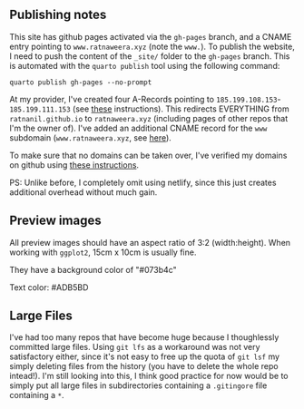 

## Publishing notes

This site has github pages activated via the `gh-pages` branch, and a CNAME entry pointing to `www.ratnaweera.xyz` (note the `www.`). To publish the website, I need to push the content of the `_site/` folder to the `gh-pages` branch. This is automated with the `quarto publish` tool using the following command: 

```
quarto publish gh-pages --no-prompt
```

At my provider, I've created four A-Records pointing to `185.199.108.153`-`185.199.111.153` (see [these](https://docs.github.com/en/pages/configuring-a-custom-domain-for-your-github-pages-site/managing-a-custom-domain-for-your-github-pages-site#configuring-an-apex-domain) instructions). This redirects EVERYTHING from `ratnanil.github.io` to `ratnaweera.xyz` (including pages of other repos that I'm the owner of). I've added an additional CNAME record for the `www` subdomain (`www.ratnaweera.xyz`, see [here](https://docs.github.com/en/pages/configuring-a-custom-domain-for-your-github-pages-site/managing-a-custom-domain-for-your-github-pages-site#configuring-an-apex-domain-and-the-www-subdomain-variant)). 

To make sure that no domains can be taken over, I've verified my domains on github using [these instructions](https://docs.github.com/en/pages/configuring-a-custom-domain-for-your-github-pages-site/verifying-your-custom-domain-for-github-pages).

PS: Unlike before, I completely omit using netlify, since this just creates additional overhead without much gain. 


## Preview images

All preview images should have an aspect ratio of 3:2 (width:height). When working with `ggplot2`, 15cm x 10cm is usually fine.

They have a background color of "#073b4c"

Text color: #ADB5BD

## Large Files 

I've had too many repos that have become huge because I thoughlessly committed large files. Using `git lfs` as a workaround was not very satisfactory either, since it's not easy to free up the quota of `git lsf` my simply deleting files from the history (you have to delete the whole repo intead!). I'm still looking into this, I think good practice for now would be to simply put all large files in subdirectories containing a `.gitingore` file containing a `*`.


